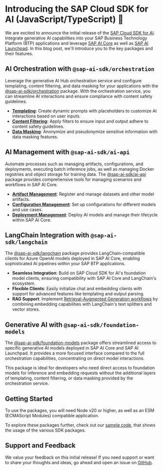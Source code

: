 # Introducing the SAP Cloud SDK for AI (JavaScript/TypeScript) 🎉

We are excited to announce the initial release of the [SAP Cloud SDK for AI](https://github.com/SAP/ai-sdk-js#readme).
Integrate generative AI capabilities into your SAP Business Technology Platform (BTP) applications and leverage [SAP AI Core](https://help.sap.com/docs/sap-ai-core/sap-ai-core-service-guide/what-is-sap-ai-core) as well as [SAP AI Launchpad](https://help.sap.com/docs/ai-launchpad/sap-ai-launchpad-user-guide/using-sap-ai-launchpad?locale=en-US).
In this blog post, we'll introduce you to the key packages and their features.

## AI Orchestration with `@sap-ai-sdk/orchestration`

Leverage the generative AI Hub orchestration service and configure templating, content filtering, and data masking for your applications with the [@sap-ai-sdk/orchestration](https://github.com/SAP/ai-sdk-js/tree/main/packages/orchestration#readme) package.
With the orchestration service, you can streamline AI interactions and ensure compliance with content safety guidelines.

- **[Templating](https://github.com/SAP/ai-sdk-js/blob/main/packages/orchestration/README.md#templating)**: Create dynamic prompts with placeholders to customize AI interactions based on user inputs.
- **[Content Filtering](https://github.com/SAP/ai-sdk-js/blob/main/packages/orchestration/README.md#content-filtering)**: Apply filters to ensure input and output adhere to content safety guidelines.
- **[Data Masking](https://github.com/SAP/ai-sdk-js/blob/main/packages/orchestration/README.md#data-masking)**: Anonymize and pseudonymize sensitive information with data masking features.

## AI Management with `@sap-ai-sdk/ai-api`

Automate processes such as managing artifacts, configurations, and deployments, executing batch inference jobs, as well as managing Docker registries and object storage for training data.
The [@sap-ai-sdk/ai-api](https://github.com/SAP/ai-sdk-js/tree/main/packages/ai-api#readme) package provides comprehensive tools for managing scenarios and workflows in SAP AI Core.

- **[Artifact Management](https://github.com/SAP/ai-sdk-js/tree/main/packages/ai-api#create-an-artifact)**: Register and manage datasets and other model artifacts.
- **[Configuration Management](https://github.com/SAP/ai-sdk-js/tree/main/packages/ai-api#create-a-configuration)**: Set up configurations for different models and use cases.
- **[Deployment Management](https://github.com/SAP/ai-sdk-js/tree/main/packages/ai-api#create-a-deployment)**: Deploy AI models and manage their lifecycle within SAP AI Core.

## LangChain Integration with `@sap-ai-sdk/langchain`

The [@sap-ai-sdk/langchain](https://github.com/SAP/ai-sdk-js/tree/main/packages/langchain#readme) package provides LangChain-compatible clients for Azure OpenAI models deployed in SAP AI Core, enabling sophisticated AI pipelines within your SAP BTP applications.

- **Seamless Integration**: Build on SAP Cloud SDK for AI's foundation model clients, ensuring compatibility with SAP AI Core and LangChain's ecosystem.
- **Flexible Clients**: Easily initialize chat and embedding clients with support for advanced features like templating and output parsing.
- **RAG Support**: Implement [Retrieval-Augmented Generation workflows](https://github.com/SAP/ai-sdk-js/blob/main/sample-code/src/langchain-azure-openai.ts#L65) by combining embedding capabilities with LangChain's text splitters and vector stores.

## Generative AI with `@sap-ai-sdk/foundation-models`

The [@sap-ai-sdk/foundation-models](https://github.com/SAP/ai-sdk-js/tree/main/packages/foundation-models#readme) package offers streamlined access to specific generative AI models deployed in SAP AI Core and SAP AI Launchpad.
It provides a more focused interface compared to the full orchestration capabilities, concentrating on direct model interactions.

This package is ideal for developers who need direct access to foundation models for inference and embedding requests without the additional layers of templating, content filtering, or data masking provided by the orchestration service.

## Getting Started

To use the packages, you will need Node v20 or higher, as well as an ESM (ECMAScript Modules) compatible application.

To explore these packages further, check out our [sample code](https://github.com/SAP/ai-sdk-js/tree/main/sample-code#readme), that shows the usage of the various SDK packages.

## Support and Feedback

We value your feedback on this initial release!
If you need support or want to share your thoughts and ideas, go ahead and open an issue on [GitHub](https://github.com/SAP/ai-sdk-js/issues).
